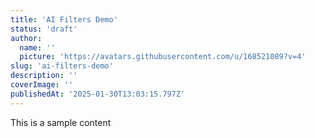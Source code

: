 ```yaml
---
title: 'AI Filters Demo'
status: 'draft'
author:
  name: ''
  picture: 'https://avatars.githubusercontent.com/u/168521089?v=4'
slug: 'ai-filters-demo'
description: ''
coverImage: ''
publishedAt: '2025-01-30T13:03:15.797Z'
---
```


This is a sample content